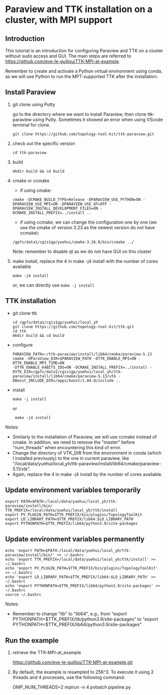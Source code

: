 # Paraview and TTK installation on a cluster, with MPI support

## Introduction
This tutorial is an introduction for configuring Paraview and TTK on a cluster without sudo access and GUI. The main steps are referred to https://github.com/eve-le-guillou/TTK-MPI-at-example.

Remember to create and activate a Python virtual environment using conda, as we will use Python to run the MPT-supported TTK after the installation.

## Install Paraview
1) git clone using Putty
   
   go to the directory where we want to install Paraview, then clone ttk-paraview using Putty. Sometimes it showed an error when using VScode terminal for clone.
   ```
   git clone https://github.com/topology-tool-kit/ttk-paraview.git
   ```
   
3) check out the specific version
   
   ```
   cd ttk-paraview
   ```
   
4) build
   
   ```
   mkdir build && cd build
   ```
  
4) cmake or ccmake

   * if using cmake:
    ```
    cmake -DCMAKE_BUILD_TYPE=Release -DPARAVIEW_USE_PYTHON=ON -DPARAVIEW_USE_MPI=ON -DPARAVIEW_USE_QT=OFF -DPARAVIEW_INSTALL_DEVELOPMENT_FILES=ON -DCMAKE_INSTALL_PREFIX=../install ..
    ```
   * if using ccmake, we can change the configuration one by one (we use the cmake of version 3.23 as the newest version do not have ccmake):
   ```
   /gpfs/data1/cgis1gp/yuehui/cmake-3.26.0/bin/ccmake ../
   ```

   Note: remember to disable qt as we do not have GUI on this cluster
   
5) make install, replace the 4 in make -j4 install with the number of cores available

   ```
   make -j4 install
   ```
   or, we can directly use ```make -j install```

## TTK installation

* git clone ttk
   ```
   cd /gpfs/data1/cgis1gp/yuehui/local_yh
   git clone https://github.com/topology-tool-kit/ttk.git
   cd ttk
   mkdir build && cd build
   ```
* configure
   ```
   PARAVIEW_PATH=~/ttk-paraview/install/lib64/cmake/paraview-5.13
   cmake -DParaView_DIR=$PARAVIEW_PATH -DTTK_ENABLE_MPI=ON -DTTK_ENABLE_MPI_TIME=ON 
   -DTTK_ENABLE_64BITS_IDS=ON -DCMAKE_INSTALL_PREFIX=../install -DVTK_DIR=/gpfs/data1/cgis1gp/yuehui/local_yh/ttk-paraview/install/lib64/cmake/paraview-5.13/vtk -DBoost_INCLUDE_DIR=/apps/boost/1.84.0/include ..
   ```
* install
  ```
  make -j install
  ```
  or
  ```
   make -j4 install
   ```

Notes:
* Similarly to the installation of Paraview, we will use ccmake instead of cmake. In addition, we need to remove the "master" before "num_threads" when encountering this kind of error.
* Change the directory of VTK_DIR from the environment in conda (which I installed previously) to the one in current paraview, like "/local/data/yuehui/local_yh/ttk-paraview/install/lib64/cmake/paraview-5.11/vtk".
* Again, replace the 4 in make -j4 install by the number of cores available.

## Update environment variables temporarily
```
export PATH=$PATH:/local/data/yuehui/local_yh/ttk-paraview/install/bin/
TTK_PREFIX=/local/data/yuehui/local_yh/ttk/install
export PV_PLUGIN_PATH=$TTK_PREFIX/bin/plugins/TopologyToolKit
export LD_LIBRARY_PATH=$TTK_PREFIX/lib64:$LD_LIBRARY_PATH
export PYTHONPATH=$TTK_PREFIX/lib64/python3.9/site-packages
```

## Update environment variables permanently
```
echo 'export PATH=$PATH:/local/data/yuehui/local_yh/ttk-paraview/install/bin/' >> ~/.bashrc
echo 'export TTK_PREFIX=/local/data/yuehui/local_yh/ttk/install' >> ~/.bashrc
echo 'export PV_PLUGIN_PATH=$TTK_PREFIX/bin/plugins/TopologyToolKit' >> ~/.bashrc
echo 'export LD_LIBRARY_PATH=$TTK_PREFIX/lib64:$LD_LIBRARY_PATH' >> ~/.bashrc
echo 'export PYTHONPATH=$TTK_PREFIX/lib64/python3.9/site-packages' >> ~/.bashrc
source ~/.bashrc
```

Notes:
* Remember to change "lib" to "lib64", e.g., from "export PYTHONPATH=$TTK_PREFIX/lib/python3.9/site-packages" to "export PYTHONPATH=$TTK_PREFIX/lib64/python3.9/site-packages"

## Run the example
1) retrieve the TTK-MPI-at_example
   
   https://github.com/eve-le-guillou/TTK-MPI-at-example.git
2) By default, the example is resampled to 256^3. To execute it using 2 threads and 4 processes, use the following command:
   
   OMP_NUM_THREADS=2 mpirun -n 4 pvbatch pipeline.py
